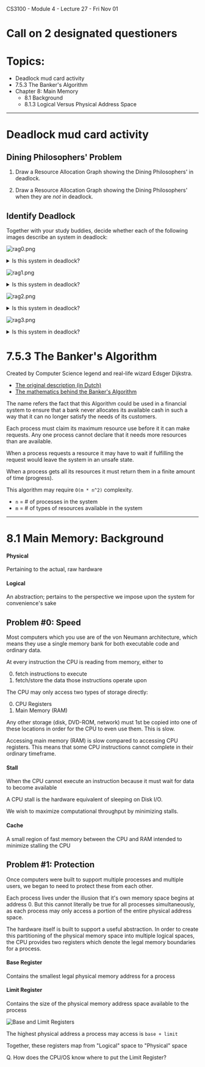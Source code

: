 CS3100 - Module 4 - Lecture 27 - Fri Nov 01

# Call on 2 designated questioners



# Topics:
* Deadlock mud card activity
* 7.5.3 The Banker's Algorithm
* Chapter 8: Main Memory
    * 8.1 Background
    * 8.1.3 Logical Versus Physical Address Space


----------------------------------------------------------------------------
# Deadlock mud card activity

## Dining Philosophers' Problem

1. Draw a Resource Allocation Graph showing the Dining Philosophers' in
   deadlock.

2. Draw a Resource Allocation Graph showing the Dining Philosophers' when they
   are *not* in deadlock.

## Identify Deadlock

Together with your study buddies, decide whether each of the following images
describe an system in deadlock:


![rag0.png](rag0.png)
<details>
<summary>Is this system in deadlock?</summary>

**No** As soon as `P2` is done `P3` can proceed.

</details>


![rag1.png](rag1.png)
<details>
<summary>Is this system in deadlock?</summary>

**No** As soon as `P3` releases its resources `P1` or `P2` will be able to
proceed.

</details>


![rag2.png](rag2.png)
<details>
<summary>Is this system in deadlock?</summary>

**No** As soon as either `P2` or `P4` release their resources `P1` and `P3` will be able to proceed.

</details>


![rag3.png](rag3.png)
<details>
<summary>Is this system in deadlock?</summary>

**Yes** There are two cycles:

* `P1 -> R1 -> P2 -> R5 -> P4 -> R2 -> P1`
* `P1 -> R1 -> P2 -> R4 -> P3 -> R5 -> P4 -> R2 -> P1`

</details>



# 7.5.3 The Banker's Algorithm

Created by Computer Science legend and real-life wizard Edsger Dijkstra.

* [The original description (in Dutch)](https://www.cs.utexas.edu/users/EWD/ewd01xx/EWD108.PDF)
* [The mathematics behind the Banker's Algorithm](http://www.cs.utexas.edu/users/EWD/ewd06xx/EWD623.PDF)

The name refers the fact that this Algorithm could be used in a financial
system to ensure that a bank never allocates its available cash in such a way
that it can no longer satisfy the needs of its customers.

Each process must claim its maximum resource use before it it can make
requests.  Any one process cannot declare that it needs more resources than are
available.

When a process requests a resource it may have to wait if fulfilling the
request would leave the system in an unsafe state.

When a process gets all its resources it must return them in a finite amount of
time (progress).

This algorithm may require `O(m * n^2)` complexity.

* `n` = # of processes in the system
* `m` = # of types of resources available in the system


--------------------------------------------------------------------------------
# 8.1 Main Memory: Background


#### Physical
Pertaining to the actual, raw hardware

#### Logical
An abstraction; pertains to the perspective we impose upon the system for convenience's sake


## Problem #0: Speed

Most computers which you use are of the von Neumann architecture, which means
they use a single memory bank for both executable code and ordinary data.

At every instruction the CPU is reading from memory, either to

0. fetch instructions to execute
1. fetch/store the data those instructions operate upon

The CPU may only access two types of storage directly:

0. CPU Registers
1. Main Memory (RAM)

Any other storage (disk, DVD-ROM, network) must 1st be copied into one of these
locations in order for the CPU to even use them. This is slow.

Accessing main memory (RAM) is slow compared to accessing CPU registers. This
means that some CPU instructions cannot complete in their ordinary timeframe.


#### Stall
When the CPU cannot execute an instruction because it must wait for data to become available


A CPU stall is the hardware equivalent of sleeping on Disk I/O.

We wish to maximize computational throughput by minimizing stalls.


#### Cache
A small region of fast memory between the CPU and RAM intended to minimize stalling the CPU


## Problem #1: Protection

Once computers were built to support multiple processes and multiple users, we
began to need to protect these from each other.

Each process lives under the illusion that it's own memory space begins at
address 0. But this cannot literally be true for all processes simultaneously,
as each process may only access a portion of the entire physical address space.

The hardware itself is built to support a useful abstraction. In order to
create this partitioning of the physical memory space into multiple logical
spaces, the CPU provides two registers which denote the legal memory boundaries
for a process.

#### Base Register
Contains the smallest legal physical memory address for a process

#### Limit Register
Contains the size of the physical memory address space available to the process

![Base and Limit Registers](base_limit_registers.png)

The highest physical address a process may access is `base + limit`

Together, these registers map from "Logical" space to "Physical" space

Q. How does the CPU/OS know where to put the Limit Register?

